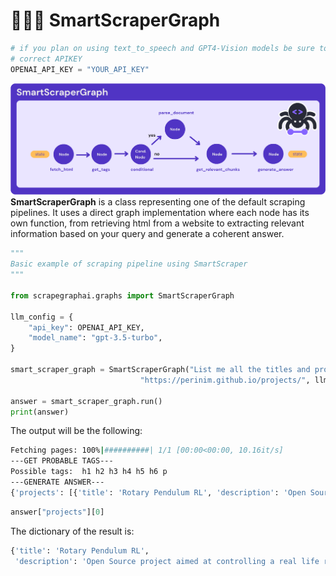 # 🧑🏻‍💻 SmartScraperGraph 

```python
# if you plan on using text_to_speech and GPT4-Vision models be sure to use the
# correct APIKEY
OPENAI_API_KEY = "YOUR_API_KEY"
```
![key1](img/scraping_schema.png)
**SmartScraperGraph** is a class representing one of the default scraping pipelines. It uses a direct graph implementation where each node has its own function, from retrieving html from a website to extracting relevant information based on your query and generate a coherent answer.
```python
"""
Basic example of scraping pipeline using SmartScraper
"""

from scrapegraphai.graphs import SmartScraperGraph

llm_config = {
    "api_key": OPENAI_API_KEY,
    "model_name": "gpt-3.5-turbo",
}

smart_scraper_graph = SmartScraperGraph("List me all the titles and project descriptions",
                             "https://perinim.github.io/projects/", llm_config)

answer = smart_scraper_graph.run()
print(answer)
```
The output will be the following:
```bash
Fetching pages: 100%|##########| 1/1 [00:00<00:00, 10.16it/s]
---GET PROBABLE TAGS---
Possible tags:  h1 h2 h3 h4 h5 h6 p
---GENERATE ANSWER---
{'projects': [{'title': 'Rotary Pendulum RL', 'description': 'Open Source project aimed at controlling a real life rotary pendulum using RL algorithms'}, {'title': 'DQN Implementation from scratch', 'description': 'Developed a Deep Q-Network algorithm to train a simple and double pendulum'}, {'title': 'Multi Agents HAED', 'description': 'University project which focuses on simulating a multi-agent system to perform environment mapping. Agents, equipped with sensors, explore and record their surroundings, considering uncertainties in their readings.'}, {'title': 'Wireless ESC for Modular Drones', 'description': 'Modular drone architecture proposal and proof of concept. The project received maximum grade.'}]}
```

```python
answer["projects"][0]
```
The dictionary of the result is:
```bash
{'title': 'Rotary Pendulum RL',
 'description': 'Open Source project aimed at controlling a real life rotary pendulum using RL algorithms'}
```